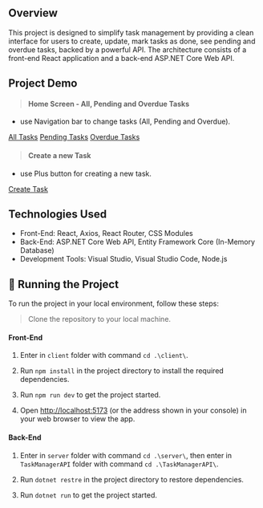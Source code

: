## Overview
This project is designed to simplify task management by providing a clean interface for users to create, update, mark tasks as done, see pending and overdue tasks, backed by a powerful API. The architecture consists of a front-end React application and a back-end ASP.NET Core Web API.

## Project Demo 
> #### Home Screen - All, Pending and Overdue Tasks
- use Navigation bar to change tasks (All, Pending and Overdue).

[All Tasks](./client/src/assets/img/all-tasks.png)
[Pending Tasks](./client/src/assets/img/pending-tasks.png)
[Overdue Tasks](./client/src/assets/img/overdue-tasks.png)

> #### Create a new Task
- use Plus button for creating a new task.

[Create Task](./client/src/assets/img/create-task.png)


## Technologies Used
- Front-End: React, Axios, React Router, CSS Modules
- Back-End: ASP.NET Core Web API, Entity Framework Core (In-Memory Database)
- Development Tools: Visual Studio, Visual Studio Code, Node.js

## :rotating_light: Running the Project

To run the project in your local environment, follow these steps:

> Clone the repository to your local machine.

#### Front-End
1. Enter in `client` folder with command `cd .\client\`.

2. Run `npm install` in the project directory to install the required dependencies.

3. Run `npm run dev` to get the project started.

4. Open [http://localhost:5173](http://localhost:5173) (or the address shown in your console) in your web browser to view the app.

#### Back-End
1. Enter in `server` folder with command `cd .\server\`, then enter in `TaskManagerAPI` folder with command `cd .\TaskManagerAPI\`.

2. Run `dotnet restre` in the project directory to restore dependencies.

3. Run `dotnet run` to get the project started.